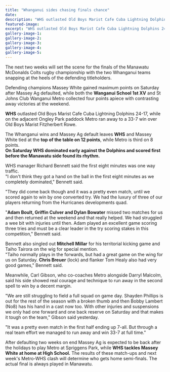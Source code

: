 ```yaml
---
title: "Whanganui sides chasing finals chance"
date: 
description: "WHS outlasted Old Boys Marist Cafe Cuba Lightning Dolphins 24-17, Wanganui Chronicle article on 19/7/16..."
featured-image: 
excerpt: "WHS outlasted Old Boys Marist Cafe Cuba Lightning Dolphins 24-17"
gallery-image-1: 
gallery-image-2: 
gallery-image-3: 
gallery-image-4: 
gallery-image-5: 
---
```


<p>The next two weeks will set the scene for the finals of the Manawatu McDonalds Colts rugby championship with the two Whanganui teams snapping at the heels of the defending titleholders.</p>
<p>Defending champions Massey White gained maximum points on Saturday after Massey Ag defaulted, while both the <strong>Wanganui School 1st XV</strong> and St Johns Club Wanganui Metro collected four points apiece with contrasting away victories at the weekend.</p>
<p><strong>WHS</strong> outlasted Old Boys Marist Cafe Cuba Lightning Dolphins 24-17, while on the adjacent Ongley Park paddock Metro ran away to a 33-7 win over Old Boys Marist Fitzherbert Rowe.</p>
<p>The Whanganui wins and Massey Ag default leaves <strong>WHS</strong> and Massey White tied at the <strong>top of the table on 12 points</strong>, while Metro is third on 8 points.<br /><strong>On Saturday WHS dominated early against the Dolphins and scored first before the Manawatu side found its rhythm.</strong></p>
<p>WHS manager Richard Bennett said the first eight minutes was one way traffic.<br />"I don't think they got a hand on the ball in the first eight minutes as we completely dominated," Bennett said.</p>
<p>"They did come back though and it was a pretty even match, until we scored again to win by one converted try. We had the luxury of three of our players returning from the Hurricanes developments quad.</p>
<p>"<strong>Adam Boult, Griffin Culver and Dylan Bowater</strong> missed two matches for us and then returned at the weekend and that really helped. We had struggled a wee bit with injuries until then. Adam played an excellent game scoring three tries and must be a clear leader in the try scoring stakes in this competition," Bennett said.</p>
<p>Bennett also singled out <strong>Mitchell Millar</strong> for his territorial kicking game and Taiho Tairora on the wig for special mention.<br />"Taiho normally plays in the forwards, but had a great game on the wing for us on Saturday. <strong>Chris Breuer</strong> (lock) and flanker Tom Healy also had very good games," Bennett said.</p>
<p>Meanwhile, Carl Gibson, who co-coaches Metro alongside Darryl Malcolm, said his side showed real courage and technique to run away in the second spell to win by a decent margin.</p>
<p>"We are still struggling to field a full squad on game day. Shayden Phillips is out for the rest of the season with a broken thumb and then Bobby Lambert (No8) has his hand in a cast now too. With other injuries and suspensions we only had one forward and one back reserve on Saturday and that makes it tough on the team," Gibson said yesterday.</p>
<p>"It was a pretty even match in the first half ending up 7-all. But through a real team effort we managed to run away and win 33-7 at full time."</p>
<p>After defaulting two weeks on end Massey Ag is expected to be back after the holidays to play Metro at Spriggens Park, while <strong>WHS tackles Massey White at home at High School.</strong> The results of these match-ups and next week's Metro-WHS clash will determine who gets home semi-finals. The actual final is always played in Manawatu.</p>

